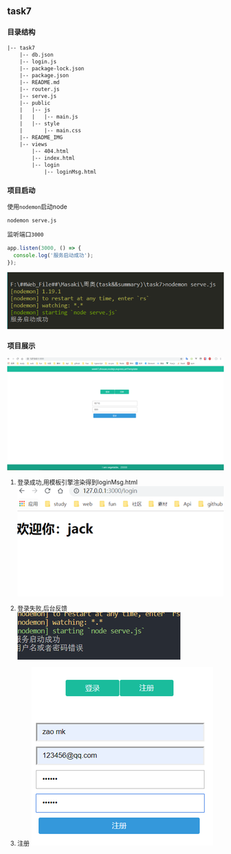 ## task7
### 目录结构
```
|-- task7
    |-- db.json
    |-- login.js
    |-- package-lock.json
    |-- package.json
    |-- README.md
    |-- router.js
    |-- serve.js
    |-- public
    |   |-- js
    |   |   |-- main.js
    |   |-- style
    |       |-- main.css
    |-- README_IMG
    |-- views
        |-- 404.html
        |-- index.html
        |-- login
            |-- loginMsg.html

```

### 项目启动
使用`nodemon`启动node
```shell
nodemon serve.js
```
监听端口`3000`
```javascript
app.listen(3000, () => {
  console.log('服务启动成功');
});
```

![项目启动](README_IMG/open.png)

### 项目展示

![主页](README_IMG/home.png)

1. 登录成功,用模板引擎渲染得到loginMsg.html
   ![登录成功](README_IMG/denglu.png)

2. 登录失败,后台反馈
   ![登陆失败](README_IMG/loginerr.png)
   
3. 注册
   ![注册](README_IMG/register.png)

   